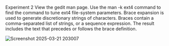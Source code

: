 Experiment 2
View the gedit man page. 
Use the man -k ext4 command to find the command to tune 
ext4 file-system parameters. 
Brace expansion is used to generate discretionary strings of 
characters. Braces contain a comma-separated list of strings, 
or a sequence expression. The result includes the text that 
precedes or follows the brace definition.


![Screenshot 2025-03-21 203007](https://github.com/user-attachments/assets/2e7701a4-eff7-4410-b8c0-7a9ea7e8ad01)


